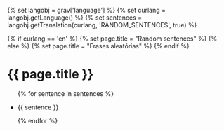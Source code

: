 {% set langobj  = grav['language'] %}
{% set curlang  = langobj.getLanguage() %}
{% set sentences = langobj.getTranslation(curlang, 'RANDOM_SENTENCES', true) %}

{% if curlang == 'en' %}
    {% set page.title = "Random sentences" %}
{% else %}
    {% set page.title = "Frases aleatórias" %}
{% endif %}

<h1> {{ page.title }} </h1>

<ul>
{% for sentence in sentences %}
    <li><p> {{ sentence }} </p></li>
{% endfor %}
</ul>